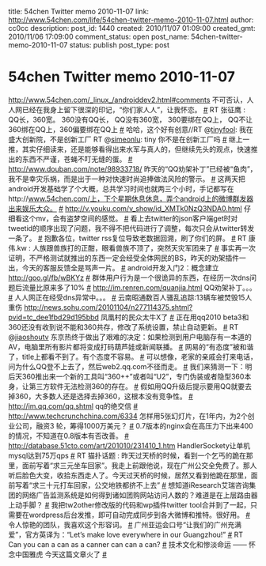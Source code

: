 title: 54chen Twitter memo 2010-11-07 
link: http://www.54chen.com/life/54chen-twitter-memo-2010-11-07.html
author: cc0cc
description: 
post_id: 1440
created: 2010/11/07 01:09:00
created_gmt: 2010/11/06 17:09:00
comment_status: open
post_name: 54chen-twitter-memo-2010-11-07
status: publish
post_type: post

# 54chen Twitter memo 2010-11-07 

<http://www.54chen.com/_linux_/androiddev2.html#comments> 不可否认，人人网已经在我身上留下很深的印记，“你们家人人”，让我怀恋。 [#](http://twitter.com/54chen/statuses/727748280582145) RT 张征鹰 : QQ长，360宽。 360没有QQ长， QQ没有360宽， 360要绑在QQ上， QQ不让360绑在QQ上，360偏要绑在QQ上 [#](http://twitter.com/54chen/statuses/426357758631936) 哈哈，这个好有创意//RT @[tinyfool](http://twitter.com/tinyfool): 我在盛大创新院，不是创新工厂 RT @[simeonlu](http://twitter.com/simeonlu): tiny 你不是在创新工厂吗 [#](http://twitter.com/54chen/statuses/422798304481280) 继上一推，其实仔细读来，还是能够看得出来水军与真人的，但继续先头的观点，快速推出的东西不严谨，苍蝇不叮无缝的蛋。 [#](http://twitter.com/54chen/statuses/400874136403968) <http://www.douban.com/note/98933718/> 昨天的“QQ劝架补丁”已经被“鱼肉”，我不是幸灾乐祸，而是出于一种对快速时尚追捧做法风险的警示。 [#](http://twitter.com/54chen/statuses/400300544368640) 这两天把android开发基础学了个大概，总共学习时间也就两三个小时，手记都写在http://www.54chen.com/上，下个星期休息休息，弄个android上的微博群发器出来娱乐大众。 [#](http://twitter.com/54chen/statuses/399230111850496) <http://v.youku.com/v_show/id_XMTk0NzQ3NDA0.html> 仔细看这个mv，会有盗梦空间的感觉。 [#](http://twitter.com/54chen/statuses/395906989953024) 看上去twitter的json客户端get时对tweetid的顺序出现了问题，我不得不把代码进行了调整，每次只会从twitter转发一条了。 [#](http://twitter.com/54chen/statuses/393892851613696) 抱歉各位，twitter rss复位导致老数据回溯，刷了你们的屏。 [#](http://twitter.com/54chen/statuses/384525611827200) RT 康伟.kw : 人族跟兽族打的正酣，眼看兽族不顶了，突然天灾军团来了 [#](http://twitter.com/54chen/statuses/382456544890880) 事实再一次证明，不严格测试就推出的东西一定会经受全体网民的BS，昨天的劝架插件一出，今天的客服反馈全是骂声一片。 [#](http://twitter.com/54chen/statuses/360177010221056) android开发入门2：概念建立 <http://goo.gl/fb/wBKYz> [#](http://twitter.com/54chen/statuses/29679841795) 群体用户行为是一个很诡异的东西，在经历一次dns问题后流量比原来多了10% [#](http://twitter.com/54chen/statuses/29641330357) <http://im.renren.com/quanjia.html> QQ劝架补丁。。。 [#](http://twitter.com/54chen/statuses/29640291186) 人人网正在经受dns异常中。。。 [#](http://twitter.com/54chen/statuses/29639886741) 云南昭通数百人骚乱追踪:13辆车被焚毁15人重伤 <http://news.sohu.com/20101104/n277114375.shtml?pvid=tc_dee1fbd29d195bbd> 凤凰村的民众太牛X了 [#](http://twitter.com/54chen/statuses/29633378620) 正在用qq2010 beta3和360还没有收到说不能和360共存，修改了系统设置，禁止自动更新。 [#](http://twitter.com/54chen/statuses/29631797006) RT @[jiaoshoutv](http://twitter.com/jiaoshoutv) 东京热终于做出了艰难的决定：如果检测到用户电脑存有一本道的AV，电脑里所有影片都将变成打码葫芦娃或新闻联播。 [#](http://twitter.com/54chen/statuses/29630334678) 网易的“有态度”被和谐了，title上都看不到了。有个态度不容易。 [#](http://twitter.com/54chen/statuses/29629496690) 可以想像，老家的亲戚会打来电话，问为什么QQ登不上去了，然后web2.qq.com不径而走。 [#](http://twitter.com/54chen/statuses/29558889076) 我们来猜测一下：明后天360推出来一个新的工具叫“360++”或者叫“U2”，专门伪装或者隐型360本身，让第三方软件无法检测360的存在。 [#](http://twitter.com/54chen/statuses/29558469169) 假如用QQ升级后提示要用QQ就要去掉360，大多数人还是选择去掉360，这根本没有竞争性。 [#](http://twitter.com/54chen/statuses/29558113563) <http://im.qq.com/qq.shtml> qq的绝交信 [#](http://twitter.com/54chen/statuses/29557797153) <http://www.techcrunchchina.com/6334> 怎样用5张幻灯片，在1年内，为2个创业公司，融资3 轮，筹得1000万美元？ [#](http://twitter.com/54chen/statuses/29557414148) 0.7版本的nginx会在高压力下出来400的情况，不知道在0.8版本有否改善。 [#](http://twitter.com/54chen/statuses/29549644503) <http://database.51cto.com/art/201010/231410_1.htm> HandlerSockety让单机mysql达到75万qps [#](http://twitter.com/54chen/statuses/29547751245) RT 猫扑话题 : 昨天过天桥的时候，看到一个乞丐的跪在那里，面前写着“求三元坐车回家”。我走上前跟他说，现在广州公交全免费了。那人听后脸色大变，收拾东西走人了。今天过天桥的时候，居然又看到他跪在那里，面前写着“求三十元打车回家，公交地铁都挤不上去” [#](http://twitter.com/54chen/statuses/29540379337) 想知道iResearch艾瑞咨询集团的网络广告监测系统是如何得到诸如团购网站访问人数的？难道是在上层路由器上动手脚？ [#](http://twitter.com/54chen/statuses/29533215974) 我把tw2other修改版的代码和wp插件twitter tool合并到了一起，只需要在wordpress后台发推，即可自动完成同步到各大微博和推特。很好用。 [#](http://twitter.com/54chen/statuses/29530962224) 令人惊艳的团队，我喜欢这个形容词。 [#](http://twitter.com/54chen/statuses/29530552011) 广州亚运会口号“让我们的广州充满爱”，官方英译为：“Let’s make love everywhere in our Guangzhou!” [#](http://twitter.com/54chen/statuses/29446615898) RT Can you can a can as a canner can can a can? [#](http://twitter.com/54chen/statuses/29446300710) 技术文化和惨淡命运 —— 怀念中国雅虎 今天这篇文章火了 [#](http://twitter.com/54chen/statuses/29444883067)